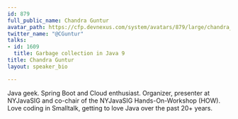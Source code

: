 ```yaml
---
id: 879
full_public_name: Chandra Guntur
avatar_path: https://cfp.devnexus.com/system/avatars/879/large/chandra_portrait.png?1510811166
twitter_name: "@CGuntur"
talks:
- id: 1609
  title: Garbage collection in Java 9
title: Chandra Guntur
layout: speaker_bio

---
```

Java geek. Spring Boot and Cloud enthusiast. Organizer, presenter at NYJavaSIG and co-chair of the NYJavaSIG Hands-On-Workshop (HOW). Love coding in Smalltalk, getting to love Java over the past 20+ years.
